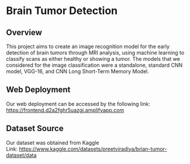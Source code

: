 # Brain Tumor Detection
## Overview
This project aims to create an image recognition model for the early detection of brain tumors through MRI analysis, using machine learning to classify scans as either healthy or showing a tumor. The models that we considered for the image classification were a standalone, standard CNN model, VGG-16, and CNN Long Short-Term Memory Model.
## Web Deployment
Our web deployment can be accessed by the following link:  
https://frontend.d2a2fghr5uazgj.amplifyapp.com


## Dataset Source
Our dataset was obtained from Kaggle  
Link: https://www.kaggle.com/datasets/preetviradiya/brian-tumor-dataset/data
